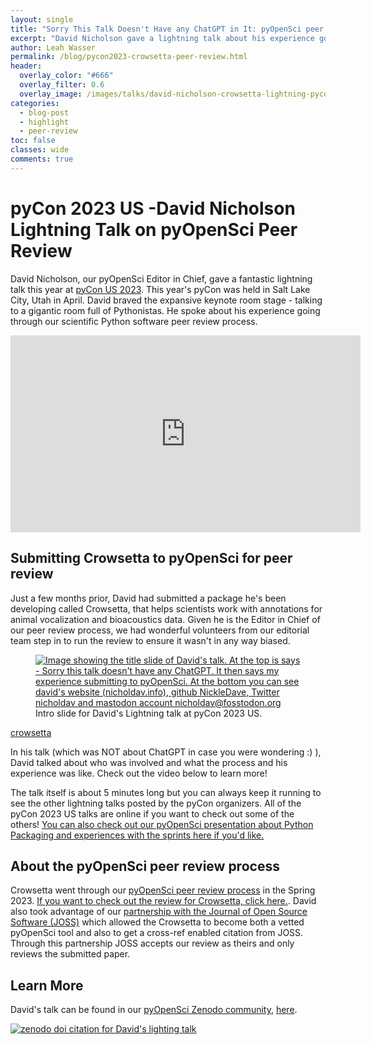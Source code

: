 ```yaml
---
layout: single
title: "Sorry This Talk Doesn't Have any ChatGPT in It: pyOpenSci peer review of Crowsetta "
excerpt: "David Nicholson gave a lightning talk about his experience going through the pyOpenSci peer review process with his Python package called Crowsetta. Learn more about the people involved in peer review and watch the 5 minute video here."
author: Leah Wasser
permalink: /blog/pycon2023-crowsetta-peer-review.html
header:
  overlay_color: "#666"
  overlay_filter: 0.6
  overlay_image: /images/talks/david-nicholson-crowsetta-lightning-pycon2023.png
categories:
  - blog-post
  - highlight
  - peer-review
toc: false
classes: wide
comments: true
---
```


# pyCon 2023 US -David Nicholson Lightning Talk on pyOpenSci Peer Review

David Nicholson, our pyOpenSci Editor in Chief, gave a fantastic lightning talk this year at [pyCon US 2023](https://us.pycon.org/2023/). This year's pyCon was held in Salt Lake City, Utah in April. David braved the expansive keynote room stage - talking to a gigantic room full of Pythonistas. He spoke about his experience going through our scientific Python software peer review process.

<iframe width="560" height="315" src="https://www.youtube.com/embed/54q_cPCNNS8?start=1083" title="YouTube video player" frameborder="0" allow="accelerometer; autoplay; clipboard-write; encrypted-media; gyroscope; picture-in-picture; web-share" allowfullscreen></iframe>

## Submitting Crowsetta to pyOpenSci for peer review

Just a few months prior, David had submitted a package he's been developing called Crowsetta, that helps scientists work with annotations for animal vocalization and bioacoustics data. Given he is the Editor in Chief of our peer review process, we had wonderful volunteers from our editorial team step in to run the review to ensure it wasn't in any way biased.

<figure>
    <a href="images/talks/intro-slide-david-nicholson-crowsetta-lightning-pycon2023.png">
    <img src="/images/talks/intro-slide-david-nicholson-crowsetta-lightning-pycon2023.png" style="max-width:100%" alt="Image showing the title slide of David's talk. At the top is says - Sorry this talk doesn't have any ChatGPT. It then says my experience submitting to pyOpenSci. At the bottom you can see david's website (nicholdav.info), github NickleDave, Twitter nicholdav and mastodon account nicholdav@fosstodon.org">
    </a>
    <figcaption>Intro slide for David's Lightning talk at pyCon 2023 US.
    </figcaption>
</figure>

[crowsetta](https://github.com/vocalpy/crowsetta)

In his talk (which was NOT about ChatGPT in case you were wondering :) ), David talked about who was involved and what the process and his experience was like. Check out the video below to learn more!

The talk itself is about 5 minutes long but you can always keep it running to see the other lightning talks posted by the pyCon organizers. All of the pyCon 2023 US talks are online if you want to check out some of the others! [You can also check out our
pyOpenSci presentation about Python Packaging and experiences with the sprints here if you'd like.](pycon-2023-packaging-presentation-sprints-leah-wasser.html)

## About the pyOpenSci peer review process

Crowsetta went through our [pyOpenSci peer review process](https://www.pyopensci.org/about-peer-review/) in the Spring 2023. [If you want to check out the review for Crowsetta, click here.](https://github.com/pyOpenSci/software-submission/issues/68). David also took advantage of our [partnership with the Journal of Open Source Software (JOSS)](https://www.pyopensci.org/software-peer-review/partners/joss.html) which allowed the Crowsetta to become both a vetted pyOpenSci tool and also to get a cross-ref enabled citation from JOSS. Through this partnership JOSS accepts our review as theirs and only reviews the submitted paper.

## Learn More

David's talk can be found in our [pyOpenSci Zenodo community](https://zenodo.org/communities/pyopensci/?page=1&size=20), [here](https://zenodo.org/record/8033167).

[![zenodo doi citation for David's lighting talk](https://zenodo.org/badge/DOI/10.5281/zenodo.8033167.svg)](https://doi.org/10.5281/zenodo.8033167)
